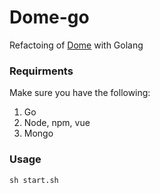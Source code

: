 # Dome-go
Refactoing of [Dome](https://github.com/Omarabdul3ziz/dome) with Golang

### Requirments

Make sure you have the following: 
1. Go
2. Node, npm, vue
3. Mongo

### Usage

```
sh start.sh
```
